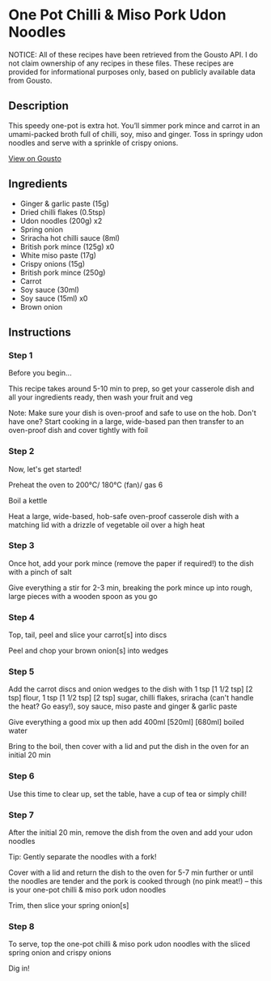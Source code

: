 # One Pot Chilli & Miso Pork Udon Noodles

NOTICE: All of these recipes have been retrieved from the Gousto API. I do not claim ownership of any recipes in these files. These recipes are provided for informational purposes only, based on publicly available data from Gousto.

## Description

This speedy one-pot is extra hot. You’ll simmer pork mince and carrot in an umami-packed broth full of chilli, soy, miso and ginger. Toss in springy udon noodles and serve with a sprinkle of crispy onions.

[View on Gousto](https://www.gousto.co.uk/recipes/cookbook/one-pot-chilli-miso-pork-udon-noodles)

## Ingredients

- Ginger & garlic paste (15g)
- Dried chilli flakes (0.5tsp)
- Udon noodles (200g) x2
- Spring onion
- Sriracha hot chilli sauce (8ml)
- British pork mince (125g) x0
- White miso paste (17g)
- Crispy onions (15g)
- British pork mince (250g)
- Carrot
- Soy sauce (30ml)
- Soy sauce (15ml) x0
- Brown onion

## Instructions


### Step 1

Before you begin...

This recipe takes around 5-10 min to prep, so get your casserole dish and all your ingredients ready, then wash your fruit and veg

Note: Make sure your dish is oven-proof and safe to use on the hob. Don't have one? Start cooking in a large, wide-based pan then transfer to an oven-proof dish and cover tightly with foil


### Step 2

Now, let's get started!

Preheat the oven to 200°C/ 180°C (fan)/ gas 6

Boil a kettle

Heat a large, wide-based, hob-safe oven-proof casserole dish with a matching lid with a drizzle of vegetable oil over a high heat


### Step 3

Once hot, add your pork mince (remove the paper if required!) to the dish with a pinch of salt

Give everything a stir for 2-3 min, breaking the pork mince up into rough, large pieces with a wooden spoon as you go


### Step 4

Top, tail, peel and slice your carrot[s]<span class="text-danger"> </span>into discs

Peel and chop your brown onion[s] into wedges


### Step 5

Add the carrot discs and onion wedges to the dish with 1 tsp <span class="text-purple">[1 1/2 tsp]</span> <span class="text-danger">[2 tsp]</span> flour, 1 tsp <span class="text-purple">[1 1/2 tsp]</span> <span class="text-danger">[2 tsp] </span>sugar, chilli flakes, sriracha (can't handle the heat? Go easy!), soy sauce, miso paste and ginger & garlic paste

Give everything a good mix up then add 400ml <span class="text-purple">[520ml]</span> <span class="text-danger">[680ml]</span> boiled water

Bring to the boil, then cover with a lid and put the dish in the oven for an initial 20 min


### Step 6

Use this time to clear up, set the table, have a cup of tea or simply chill!


### Step 7

After the initial 20 min, remove the dish from the oven and add your udon noodles

Tip: Gently separate the noodles with a fork!

Cover with a lid and return the dish to the oven for 5-7 min further or until the noodles are tender and the pork is cooked through (no pink meat!) – this is your one-pot chilli & miso pork udon noodles

Trim, then slice your spring onion[s]

### Step 8

To serve, top the one-pot chilli & miso pork udon noodles with the sliced spring onion and crispy onions

Dig in!

